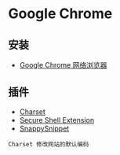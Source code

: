 # Google Chrome

## 安装

- [Google Chrome 网络浏览器](https://www.google.cn/intl/zh-CN/chrome/)

## 插件

- [Charset](https://chrome.google.com/webstore/detail/charset/oenllhgkiiljibhfagbfogdbchhdchml?utm_source=chrome-ntp-icon)
- [Secure Shell Extension](https://chrome.google.com/webstore/detail/secure-shell-extension/iodihamcpbpeioajjeobimgagajmlibd?utm_source=chrome-ntp-icon)
- [SnappySnippet](https://chrome.google.com/webstore/detail/snappysnippet/blfngdefapoapkcdibbdkigpeaffgcil/related)

```shell
Charset 修改网站的默认编码
```
